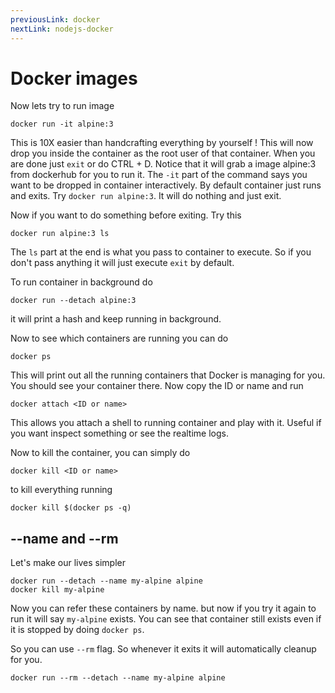 ```yaml
---
previousLink: docker
nextLink: nodejs-docker
---
```


# Docker images

Now lets try to run image

```
docker run -it alpine:3
```

This is 10X easier than handcrafting everything by yourself ! This will now drop you inside the container as the root user of that container. When you are done just `exit` or do CTRL + D. Notice that it will grab a image alpine:3 from dockerhub for you to run it. The `-it` part of the command says you want to be dropped in container interactively. By default container just runs and exits. Try `docker run alpine:3`. It will do nothing and just exit.

Now if you want to do something before exiting. Try this

```
docker run alpine:3 ls
```

The `ls` part at the end is what you pass to container to execute. So if you don't pass anything it will just execute `exit` by default.

To run container in background do

```
docker run --detach alpine:3
```

it will print a hash and keep running in background.

Now to see which containers are running you can do

```
docker ps
```

This will print out all the running containers that Docker is managing for you. You should see your container there. Now copy the ID or name and run

```
docker attach <ID or name>
```

This allows you attach a shell to running container and play with it. Useful if you want inspect something or see the realtime logs.

Now to kill the container, you can simply do

```
docker kill <ID or name>
```

to kill everything running

```
docker kill $(docker ps -q)
```

## --name and --rm

Let's make our lives simpler

```
docker run --detach --name my-alpine alpine
docker kill my-alpine
```

Now you can refer these containers by name. but now if you try it again to run it will say `my-alpine` exists. You can see that container still exists even if it is stopped by doing `docker ps`.

So you can use `--rm` flag. So whenever it exits it will automatically cleanup for you.

```
docker run --rm --detach --name my-alpine alpine
```
